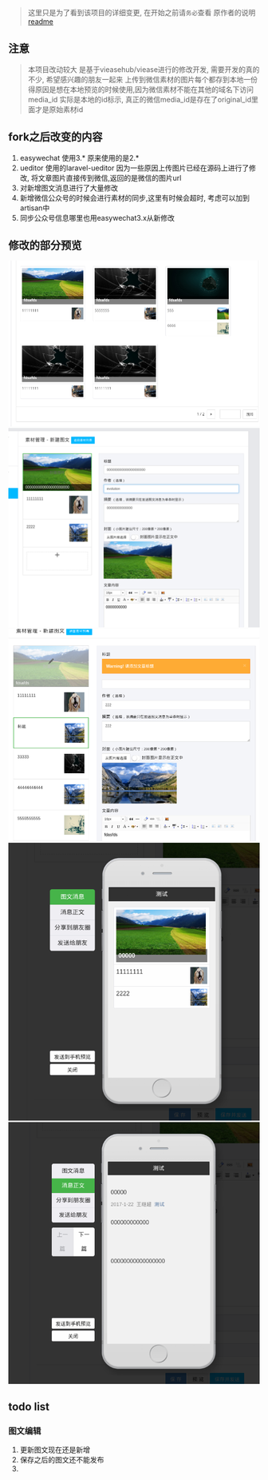 > 这里只是为了看到该项目的详细变更, 在开始之前请`务必`查看 原作者的说明 [readme](readme-viease.md)

## 注意
> 本项目改动较大 是基于vieasehub/viease进行的修改开发, 需要开发的真的不少, 希望感兴趣的朋友一起来
> 上传到微信素材的图片每个都存到本地一份得原因是想在本地预览的时候使用,因为微信素材不能在其他的域名下访问
> media_id 实际是本地的id标示,  真正的微信media_id是存在了original_id里面才是原始素材id

## fork之后改变的内容
1. easywechat
使用3.* 原来使用的是2.*
2. ueditor
使用的laravel-ueditor
因为一些原因上传图片已经在源码上进行了修改, 将文章图片直接传到微信,返回的是微信的图片url
3. 对新增图文消息进行了大量修改
4. 新增微信公众号的时候会进行素材的同步,这里有时候会超时, 考虑可以加到artisan中
5. 同步公众号信息哪里也用easywechat3.x从新修改

## 修改的部分预览
![说明文字](src/4.png)
![说明文字](src/1.png)
![说明文字](src/5.png)
![说明文字](src/2.png)
![说明文字](src/3.png)


## todo list
### 图文编辑
1. 更新图文现在还是新增
2. 保存之后的图文还不能发布
3. 